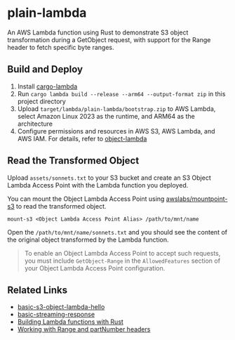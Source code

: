 # plain-lambda

An AWS Lambda function using Rust to demonstrate S3 object transformation during a GetObject request, with support for the Range header to fetch specific byte ranges.

## Build and Deploy

1. Install [cargo-lambda](https://www.cargo-lambda.info/guide/installation.html)
2. Run `cargo lambda build --release --arm64 --output-format zip` in this project directory
3. Upload `target/lambda/plain-lambda/bootstrap.zip` to AWS Lambda, select Amazon Linux 2023 as the runtime, and ARM64 as the architecture
4. Configure permissions and resources in AWS S3, AWS Lambda, and AWS IAM. For details, refer to [object-lambda](https://aws.amazon.com/s3/features/object-lambda)

## Read the Transformed Object

Upload `assets/sonnets.txt` to your S3 bucket and create an S3 Object Lambda Access Point with the Lambda function you deployed.

You can mount the Object Lambda Access Point using [awslabs/mountpoint-s3](https://github.com/awslabs/mountpoint-s3) to read the transformed object.

```shell
mount-s3 <Object Lambda Access Point Alias> /path/to/mnt/name
```

Open the `/path/to/mnt/name/sonnets.txt` and you should see the content of the original object transformed by the Lambda function.

> To enable an Object Lambda Access Point to accept such requests, you must include `GetObject-Range` in the `AllowedFeatures` section of your Object Lambda Access Point configuration.

## Related Links

* [basic-s3-object-lambda-hello](https://github.com/peterborkuti/basic-s3-object-lambda-hello)
* [basic-streaming-response](https://github.com/awslabs/aws-lambda-rust-runtime/tree/main/examples/basic-streaming-response)
* [Building Lambda functions with Rust](https://docs.aws.amazon.com/lambda/latest/dg/lambda-rust.html)
* [Working with Range and partNumber headers](https://docs.aws.amazon.com/AmazonS3/latest/userguide/range-get-olap.html)
